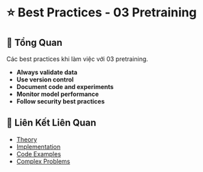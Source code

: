 # ⭐ Best Practices - 03 Pretraining

## 🎯 Tổng Quan

Các best practices khi làm việc với 03 pretraining.

- **Always validate data**
- **Use version control**
- **Document code and experiments**
- **Monitor model performance**
- **Follow security best practices**

## 🔗 Liên Kết Liên Quan

- [Theory](./THEORY_03_pretraining.md)
- [Implementation](./IMPLEMENTATION_03_pretraining.md)
- [Code Examples](./CODE_EXAMPLES_03_pretraining.md)
- [Complex Problems](./COMPLEX_PROBLEMS.md)
